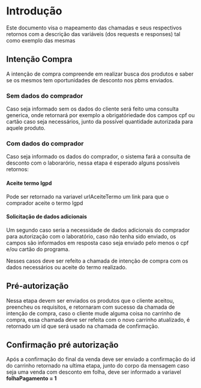 # Introdução

Este documento visa o mapeamento das chamadas e seus respectivos
retornos com a descrição das variáveis (dos requests e responses) tal como exemplo das mesmas

## Intenção Compra

A intenção de compra compreende em realizar busca dos produtos e saber se os mesmos
tem oportunidades de desconto nos pbms enviados.

### Sem dados do comprador

Caso seja informado sem os dados do cliente será feito uma consulta generica, onde retornará por
exemplo a obrigatóriedade dos campos cpf ou cartão caso seja necessários, junto da possível
quantidade autorizada para aquele produto.

### Com dados do comprador

Caso seja informado os dados do comprador, o sistema fará a consulta de desconto com o laborarório,
nessa etapa é esperado alguns possíveis retornos:

#### Aceite termo lgpd
Pode ser retornado na variavel urlAceiteTermo um link para que o comprador aceite o termo lgpd 

#### Solicitação de dados adicionais
Um segundo caso seria a necessidade de dados adicionais do comprador para autorização com o laboratório, caso não tenha sido enviado,
os campos são informados em resposta caso seja enviado pelo menos o cpf e/ou cartão do programa. 

Nesses casos deve ser refeito a chamada de intenção de compra com os dados necessários ou aceite do termo realizado. 

## Pré-autorização

Nessa etapa devem ser enviados os produtos que o cliente aceitou, preencheu os requisitos, e retornaram com sucesso 
da chamada de intenção de compra, caso o cliente mude alguma coisa no carrinho de compra, essa chamada deve ser
refeita com o novo carrinho atualizado, é retornado um id que será usado na chamada de confirmação.

## Confirmação pré autorização

Após a confirmação do final da venda deve ser enviado a confirmação do id do carrinho retornado na ultima
etapa, junto do corpo da mensagem caso seja uma venda com desconto em folha, deve ser informado a variavel
**folhaPagamento = 1**